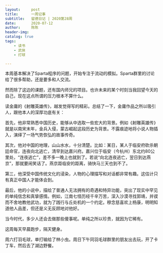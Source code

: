 ```yaml
---
layout:     post
title:      一周记事
subtitle:   留德日记 | 2020第28周
date:       2020-07-12
author:     陈陈
header-img: 
catalog: true
tags:
    - 读书
    - 武侠
    - 打球

---
```


本周基本解决了Sparta程序的问题，开始专注于流动的模拟。Sparta群里的讨论给了很多帮助，还是要多和人交流。

然而除了这边的课题，还有国内师兄的项目。也许未来的某个时刻当我回望今天的自己，现在这点所谓的压力根本不算什么。

读金庸的《射雕英雄传》，越发觉得写的精彩。总结了一下，金庸作品之所以吸引人，跟他本人的深厚功底有关：

首先，他非常熟悉中国历史，能够从中选取一些宏大的背景。例如《射雕英雄传》就是以南宋末年，金兵入侵，蒙古崛起这段历史为背景。不露痕迹地将小说人物插入，演绎了一场气势恢弘的故事传奇。

其次，他对中国的地理，山山水水，十分清楚。比如：某日，某人于临安府砍杀朝廷命官，连夜向北逃亡，清早到达嘉兴府。嘉兴位于临安（今杭州）东北约80公里处，“连夜逃亡”，差不多一晚上也就到了。若说“向北连夜逃亡，翌日到达燕京”，那就要闹笑话了。燕京距临安的距离，骑快马三天也到不了。

第三，他深受中国传统文化的浸染，人物的心理描写和对话都非常有趣。这估计只有真正中国人才能体会到。

最后，他的小说中，描绘了普通人无法拥有的奇遇和特异功能，突出了现实中罕见的单纯信念和真挚感情。例如，江南七怪历经千辛万苦，深入沙漠寻找郭靖，并锲而不舍地教他武功，就为了践行与丘处机的一个约定。穆念慈喜欢上杨康，明明知道他人品差，但还是义无反顾地对他好。

当今时代，多少人还会去做那些傻事呢。单纯之所以珍贵，就因为它稀有。

这周每天早晨跑步，隔天健身。

周六打羽毛球，单打输给了林小虫。周日下午同羽毛球群里的朋友出去玩，开了卡丁车，然后去了湖边野餐。












